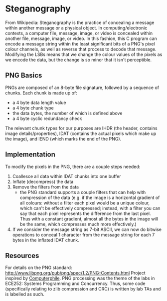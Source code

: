 # Steganography
From Wikipedia: Steganography is the practice of concealing a message within another message or a physical object. In computing/electronic contexts, a computer file, message, image, or video is concealed within another file, message, image, or video.
In this fashion, this C program can encode a message string within the least significant bits of a PNG's pixel colour channels, as well as reverse that process to decode that message. Modifying the LSBs means that we change the colour values of the pixels as we encode the data, but the change is so minor that it isn't perceptible.
## PNG Basics
PNGs are composed of an 8-byte file signature, followed by a sequence of chunks. Each chunk is made up of:
- a 4 byte data length value
- a 4 byte chunk type
- the data bytes, the number of which is defined above
- a 4 byte cyclic redundancy check

The relevant chunk types for our purposes are IHDR (the header, contains image details/properties), IDAT (contains the actual pixels which make up the image), and IEND (which marks the end of the PNG).
## Implementation
To modify the pixels in the PNG, there are a couple steps needed:
1. Coallesce all data within IDAT chunks into one buffer
2. Inflate (decompress) the data
3. Remove the filters from the data
    - the PNG standard supports a couple filters that can help with compression of the data (e.g. if the image is a horizontal gradient of all colours: without a filter each pixel would be a unique colour, which can't be effectively compressed; instead, with a filter you can say that each pixel represents the difference from the last pixel. Thus with a constant gradient, almost all the bytes in the image will be the same, which compresses much more effectively.)
4. If we consider the message string as 7-bit ASCII, we can now do bitwise operations to conceal 1 character from the message string for each 7 bytes in the inflated IDAT chunk.


## Resources
For details on the PNG standard: http://www.libpng.org/pub/png/spec/1.2/PNG-Contents.html
Project inspired by [Computerphile](https://www.youtube.com/watch?v=TWEXCYQKyDc).
PNG processing was the theme of the labs in ECE252: Systems Programming and Concurrency. Thus, some code (specifically relating to zlib compression and CRC) is written by lab TAs and is labelled as such.
